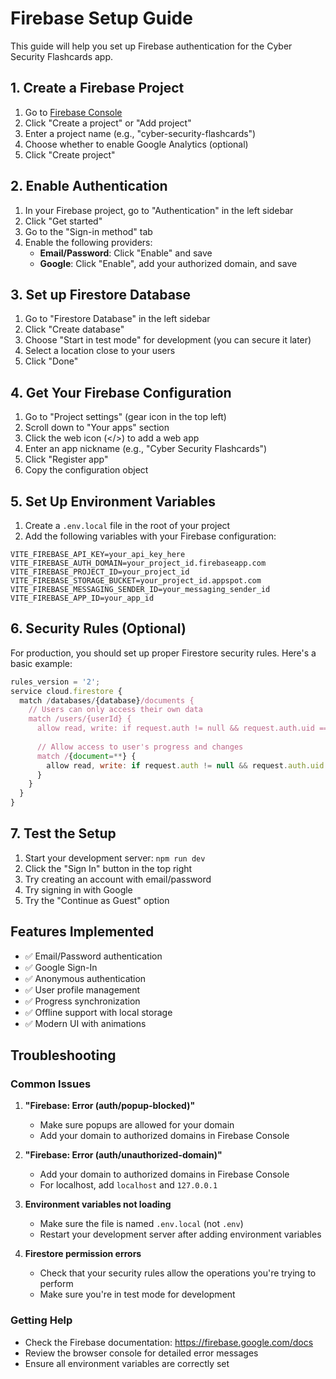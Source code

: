 # Firebase Setup Guide

This guide will help you set up Firebase authentication for the Cyber Security Flashcards app.

## 1. Create a Firebase Project

1. Go to [Firebase Console](https://console.firebase.google.com/)
2. Click "Create a project" or "Add project"
3. Enter a project name (e.g., "cyber-security-flashcards")
4. Choose whether to enable Google Analytics (optional)
5. Click "Create project"

## 2. Enable Authentication

1. In your Firebase project, go to "Authentication" in the left sidebar
2. Click "Get started"
3. Go to the "Sign-in method" tab
4. Enable the following providers:
   - **Email/Password**: Click "Enable" and save
   - **Google**: Click "Enable", add your authorized domain, and save

## 3. Set up Firestore Database

1. Go to "Firestore Database" in the left sidebar
2. Click "Create database"
3. Choose "Start in test mode" for development (you can secure it later)
4. Select a location close to your users
5. Click "Done"

## 4. Get Your Firebase Configuration

1. Go to "Project settings" (gear icon in the top left)
2. Scroll down to "Your apps" section
3. Click the web icon (</>) to add a web app
4. Enter an app nickname (e.g., "Cyber Security Flashcards")
5. Click "Register app"
6. Copy the configuration object

## 5. Set Up Environment Variables

1. Create a `.env.local` file in the root of your project
2. Add the following variables with your Firebase configuration:

```env
VITE_FIREBASE_API_KEY=your_api_key_here
VITE_FIREBASE_AUTH_DOMAIN=your_project_id.firebaseapp.com
VITE_FIREBASE_PROJECT_ID=your_project_id
VITE_FIREBASE_STORAGE_BUCKET=your_project_id.appspot.com
VITE_FIREBASE_MESSAGING_SENDER_ID=your_messaging_sender_id
VITE_FIREBASE_APP_ID=your_app_id
```

## 6. Security Rules (Optional)

For production, you should set up proper Firestore security rules. Here's a basic example:

```javascript
rules_version = '2';
service cloud.firestore {
  match /databases/{database}/documents {
    // Users can only access their own data
    match /users/{userId} {
      allow read, write: if request.auth != null && request.auth.uid == userId;
      
      // Allow access to user's progress and changes
      match /{document=**} {
        allow read, write: if request.auth != null && request.auth.uid == userId;
      }
    }
  }
}
```

## 7. Test the Setup

1. Start your development server: `npm run dev`
2. Click the "Sign In" button in the top right
3. Try creating an account with email/password
4. Try signing in with Google
5. Try the "Continue as Guest" option

## Features Implemented

- ✅ Email/Password authentication
- ✅ Google Sign-In
- ✅ Anonymous authentication
- ✅ User profile management
- ✅ Progress synchronization
- ✅ Offline support with local storage
- ✅ Modern UI with animations

## Troubleshooting

### Common Issues

1. **"Firebase: Error (auth/popup-blocked)"**
   - Make sure popups are allowed for your domain
   - Add your domain to authorized domains in Firebase Console

2. **"Firebase: Error (auth/unauthorized-domain)"**
   - Add your domain to authorized domains in Firebase Console
   - For localhost, add `localhost` and `127.0.0.1`

3. **Environment variables not loading**
   - Make sure the file is named `.env.local` (not `.env`)
   - Restart your development server after adding environment variables

4. **Firestore permission errors**
   - Check that your security rules allow the operations you're trying to perform
   - Make sure you're in test mode for development

### Getting Help

- Check the Firebase documentation: https://firebase.google.com/docs
- Review the browser console for detailed error messages
- Ensure all environment variables are correctly set
